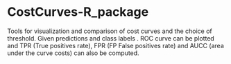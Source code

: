 # CostCurves-R_package
Tools for visualization and comparison of cost curves and the choice of threshold.   Given predictions and class labels . ROC curve can be plotted and TPR (True positives rate),   FPR (FP False positives rate) and AUCC (area under the curve costs) can also be computed.
